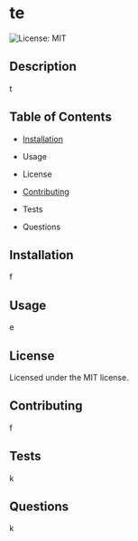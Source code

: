 # te

![License: MIT](https://img.shields.io/badge/License-MIT-blue.svg)

## Description

t

## Table of Contents

- [Installation](https://github.com/LonelyMitoc/ethical-shortcut-readme/blob/main/GeneratedREADME.md#installation)

- Usage

- License

- [Contributing](https://github.com/LonelyMitoc/ethical-shortcut-readme/blob/main/GeneratedREADME.md#contributing)

- Tests

- Questions

## Installation

f

## Usage

e

## License

Licensed under the MIT license.

## Contributing

f

## Tests

k

## Questions

k
